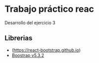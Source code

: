 # Trabajo práctico reac

Desarrollo del ejercicio 3

## Librerias

- (https://react-bootstrap.github.io)
- [Boostrap v5.3.2](https://getbootstrap.com/)
